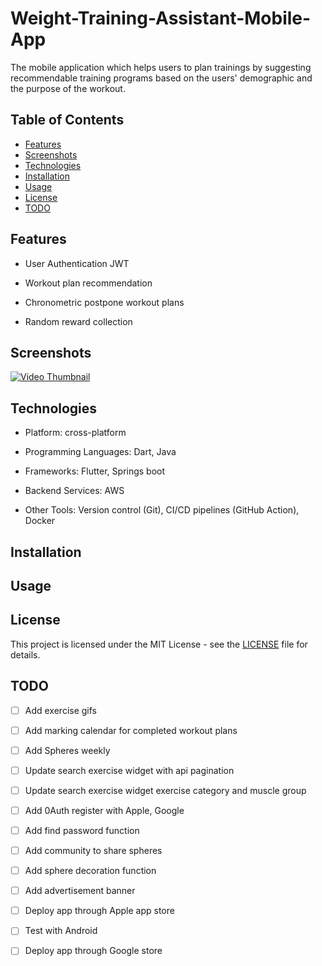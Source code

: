 # Weight-Training-Assistant-Mobile-App
The mobile application which helps users to plan trainings by suggesting recommendable training programs based on the users' demographic and the purpose of the workout.

## Table of Contents
- [Features](#features)
- [Screenshots](#screenshots)
- [Technologies](#technologies)
- [Installation](#installation)
- [Usage](#usage)
- [License](#license)
- [TODO](#todo)


## Features
- User Authentication JWT
  
- Workout plan recommendation
  
- Chronometric postpone workout plans
  
- Random reward collection

## Screenshots
[![Video Thumbnail](https://img.youtube.com/vi/YOUTUBE_VIDEO_ID/0.jpg)](https://www.youtube.com/watch?v=ihK2qxZXlEo)

## Technologies
- Platform: cross-platform

- Programming Languages: Dart, Java

- Frameworks: Flutter, Springs boot

- Backend Services: AWS

- Other Tools: Version control (Git), CI/CD pipelines (GitHub Action), Docker

## Installation

## Usage

## License

This project is licensed under the MIT License - see the [LICENSE](LICENSE) file for details.

## TODO
- [ ] Add exercise gifs
  
- [ ] Add marking calendar for completed workout plans
  
- [ ] Add Spheres weekly
  
- [ ] Update search exercise widget with api pagination
  
- [ ] Update search exercise widget exercise category and muscle group
  
- [ ] Add 0Auth register with Apple, Google
  
- [ ] Add find password function
  
- [ ] Add community to share spheres
  
- [ ] Add sphere decoration function
  
- [ ] Add advertisement banner
  
- [ ] Deploy app through Apple app store
  
- [ ] Test with Android
  
- [ ] Deploy app through Google store
  
